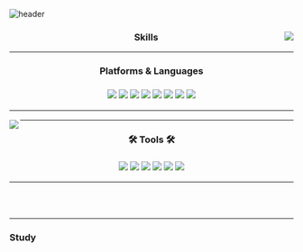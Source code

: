 ![header](https://capsule-render.vercel.app/api?type=waving&color=gradient&height=250&section=header&text=HELLO&fontSize=90&animation=fadeIn&fontAlignY=30&desc=I`m%20JoInHo&descAlignY=51&descAlign=62)


<div align="center">

<img align="right" src="https://github-readme-stats.vercel.app/api/top-langs/?username=zjxps2007&theme=radical&exclude_repo=Computer-Science-Engineering,clone-web-scrapper&hide=Procfile&layout=compact&langs_count=8"/>

### Skills

<hr></hr>

<h3 align="center"><b>Platforms & Languages</b></h3>
<h3 align="center">
<a href="https://www.microsoft.com/ko-kr/"><img src="https://img.shields.io/badge/Windows-0078D6?style=flat-square&logo=Windows&logoColor=FFFFFF"/></a>
<a href=""><img src="https://img.shields.io/badge/Ubuntu-E95420?style=flat-square&logo=Ubuntu&logoColor=FFFFFF"/></a>
<a href=""><img src="https://img.shields.io/badge/macOS-000000?style=flat-square&logo=macOS&logoColor=FFFFFF"/></a>
<a href="https://learn.microsoft.com/ko-kr/dotnet/csharp/"><img src="https://img.shields.io/badge/C Sharp-239120?style=flat-square&logo=C Sharp&logoColor=FFFFFF"/></a>
<img src="https://img.shields.io/badge/c++-00599C?style=flat-square&logo=c%2B%2B&logoColor=FFFFFF"/></a>
<img src="https://img.shields.io/badge/C-A8B9CC?style=flat-square&logo=C&logoColor=FFFFFF"/></a>
<img src="https://img.shields.io/badge/JAVA-EE0000?style=flat-square&logo=OpenJDK&logoColor=FFFFFF"/></a>
<a href=""><img src="https://img.shields.io/badge/Python-3776AB?style=flat-square&logo=Python&logoColor=FFFFFF"/></a>

<hr></hr>

</div>

<div align="center">

<img align="left" src="https://github-readme-stats.vercel.app/api?username=zjxps2007&show_icons=true&theme=radical"/>

<hr></hr>
<h3 align="center"><b>🛠 Tools 🛠</b></h3>
<h3 align="center">
<a href="https://www.jetbrains.com/"><img src="https://img.shields.io/badge/JetBrains-000000?style=flat-square&logo=JetBrains&logoColor=FFFFFF"/></a>
<a href="https://git-scm.com"><img src="https://img.shields.io/badge/Git-F05032?style=flat-square&logo=Git&logoColor=FFFFFF"/></a>
<a href="https://git-scm.com"><img src="https://img.shields.io/badge/Xcode-147EFB?style=flat-square&logo=Xcode&logoColor=FFFFFF"/></a>
<a href="https://store.unity.com/kr/products/unity-personal?gclid=Cj0KCQjwkt6aBhDKARIsAAyeLJ3ZmeV-cOh-e-Bo8mNulZqeviHN5k1ieQ3iDEfi2EBclVujFZIHrDIaAujWEALw_wcB&gclsrc=aw.ds"><img src="https://img.shields.io/badge/Unity-000000?style=flat-square&logo=Unity&logoColor=FFFFFF"/></a>
<a href="https://git-scm.com"><img src="https://img.shields.io/badge/Unreal Engine-0E1128?style=flat-square&logo=Unreal Engine&logoColor=FFFFFF"/></a>
<a href="https://git-scm.com"><img src="https://img.shields.io/badge/Visual Studio Code-007ACC?style=flat-square&logo=Visual Studio Code&logoColor=FFFFFF"/></a>

  
  <hr></hr>
  
</div>
<br></br>
<hr></hr>

<h3>Study</h3>

